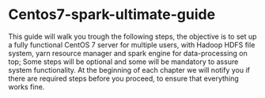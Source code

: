# Centos7-spark-ultimate-guide
This guide will walk you trough the following steps, the objective is to set up a fully functional CentOS 7 server for multiple users, with Hadoop HDFS file system, yarn resource manager and spark engine for data-processing on top; Some steps will be optional and some will be mandatory to assure system functionality. At the beginning of each chapter we will notify you if there are required steps before you proceed, to ensure that everything works fine.
